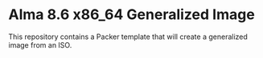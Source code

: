 # Alma 8.6 x86_64 Generalized Image

This repository contains a Packer template that will create a generalized image from an ISO.

